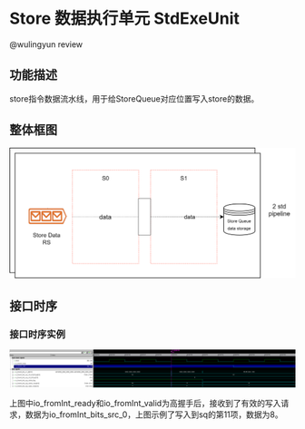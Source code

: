 # Store 数据执行单元 StdExeUnit

@wulingyun review

## 功能描述

store指令数据流水线，用于给StoreQueue对应位置写入store的数据。

## 整体框图
<!-- 请使用 svg -->

![stdExeUnit整体框图](./figure/stdExeUnit.svg)

## 接口时序

### 接口时序实例

![stdExeUnit有效请求接口时序](./figure/stdExeUnit-timing.png)

上图中io_fromInt_ready和io_fromInt_valid为高握手后，接收到了有效的写入请求，数据为io_fromInt_bits_src_0，上图示例了写入到sq的第11项，数据为8。